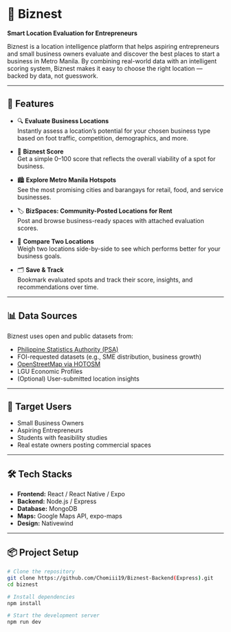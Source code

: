 # 📍 Biznest

**Smart Location Evaluation for Entrepreneurs**

Biznest is a location intelligence platform that helps aspiring entrepreneurs and small business owners evaluate and discover the best places to start a business in Metro Manila. By combining real-world data with an intelligent scoring system, Biznest makes it easy to choose the right location — backed by data, not guesswork.

---

## 🚀 Features

- 🔍 **Evaluate Business Locations**  
  Instantly assess a location’s potential for your chosen business type based on foot traffic, competition, demographics, and more.

- 🧠 **Biznest Score**  
  Get a simple 0–100 score that reflects the overall viability of a spot for business.

- 🏙️ **Explore Metro Manila Hotspots**  
  See the most promising cities and barangays for retail, food, and service businesses.

- 🏷️ **BizSpaces: Community-Posted Locations for Rent**  
  Post and browse business-ready spaces with attached evaluation scores.

- 🔁 **Compare Two Locations**  
  Weigh two locations side-by-side to see which performs better for your business goals.

- 🗂️ **Save & Track**  
  Bookmark evaluated spots and track their score, insights, and recommendations over time.

---

## 📊 Data Sources

Biznest uses open and public datasets from:

- [Philippine Statistics Authority (PSA)](https://psa.gov.ph)
- FOI-requested datasets (e.g., SME distribution, business growth)
- [OpenStreetMap via HOTOSM](https://www.hotosm.org/)
- LGU Economic Profiles
- (Optional) User-submitted location insights

---

## 💼 Target Users

- Small Business Owners
- Aspiring Entrepreneurs
- Students with feasibility studies
- Real estate owners posting commercial spaces

---

## 🛠️ Tech Stacks

- **Frontend:** React / React Native / Expo
- **Backend:** Node.js / Express
- **Database:** MongoDB
- **Maps:** Google Maps API, expo-maps
- **Design:** Nativewind

---

## 📦 Project Setup

```bash
# Clone the repository
git clone https://github.com/Chomiii19/Biznest-Backend(Express).git
cd biznest

# Install dependencies
npm install

# Start the development server
npm run dev
```
